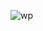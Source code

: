 ![wp](https://user-images.githubusercontent.com/74094829/190625474-f30a99ce-ca98-44ae-b760-6ed12e9213fc.PNG)
